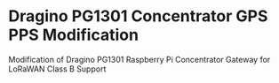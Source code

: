 # Dragino PG1301 Concentrator GPS PPS Modification
 Modification of Dragino PG1301 Raspberry Pi Concentrator Gateway for LoRaWAN Class B Support 
